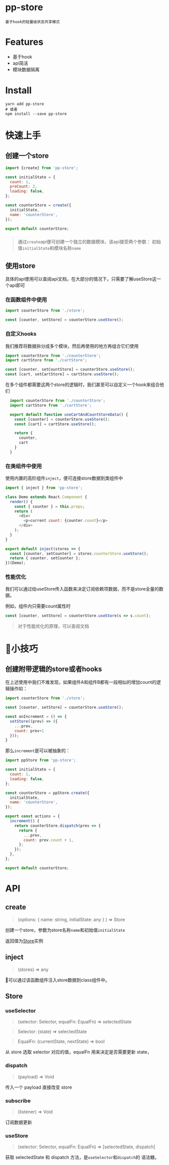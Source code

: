 # pp-store
  `基于hook的轻量级状态共享模式`

# Features
  - 基于hook
  - api简洁
  - 模块数据隔离

# Install

```
yarn add pp-store
# 或者
npm install --save pp-store
```

# 快速上手

## 创建一个store

```js
import {create} from 'pp-store';

const initialState = {
  count: 1,
  preCount: 2,
  loading: false,
};

const counterStore = create({
  initialState,
  name: 'counterStore',
});

export default counterStore;
```

### 

> 通过`create`api便可创建一个独立的数据模块，该api接受两个参数： 初始值`initialState`和模块名称`name`
## 使用store

具体的api使用可以查阅api文档，在大部分的情况下，只需要了解useStore这一个api即可

### 在函数组件中使用
```js
import counterStore from './store';

const [counter, setStore] = counterStore.useStore();
```

### 自定义hooks
我们推荐将数据拆分成多个模块，然后再使用的地方再组合它们使用
```js
import counterStore from './counterStore';
import cartStore from './cartStore';

const [counter, setCountStore] = counterStore.useStore();
const [cart, setCartStore] = cartStore.useStore();
```
在多个组件都需要这两个store的逻辑时，我们甚至可以自定义一个hook来组合他们

```js
  import counterStore from './counterStore';
  import cartStore from './cartStore';

  export default function useCartAndCountStoreData() {
    const [counter] = counterStore.useStore();
    const [cart] = cartStore.useStore();

    return {
      counter,
      cart
    }
  }
```


### 在类组件中使用
使用内置的高阶组件`inject`，便可连接store数据到类组件中
```js
import { inject } from 'pp-store';

class Demo extends React.Component {
  render() {
    const { counter } = this.props;
    return (
      <div>
        <p>current count: {counter.count}</p>
      </div>
    );
  }
}

export default inject(stores => {
  const [counter, setCounter] = stores.counterStore.useStore();
  return { counter, setCounter };
})(Demo);
```
### 性能优化
我们可以通过给useStore传入函数来决定订阅依赖项数据，而不是store全量的数据。

例如，组件内只需要count属性时
```js
const [counter, setStore] = counterStore.useStore(s => s.count);
```
> 对于性能优化的原理，可以查阅文档

# 小技巧
## 创建附带逻辑的store或者hooks
在上述使用中我们不难发现，如果组件A和组件B都有一段相似的增加count的逻辑操作如：
```js
import counterStore from './store';

const [counter, setStore] = counterStore.useStore();

const onIncrement = () => {
  setStore((prev) => ({
    ...prev,
    count: prev+1
  }));
}
```
那么`increment`是可以被抽象的：
``` js
import ppStore from 'pp-store';

const initialState = {
  count: 1,
  loading: false,
};

const counterStore = ppStore.create({
  initialState,
  name: 'counterStore',
});

export const actions = {
  increment() {
    return counterStore.dispatch(prev => {
      return {
        ...prev,
        count: prev.count + 1,
      };
    });
  },
};

export default counterStore;
```

# API
  ## create 
  > (options: { name: string, initialState: any }
  ) => Store

  创建一个store，参数为store名称`name`和初始值`initialState`

  返回值为[Store]()实例

  ## inject
  > (stores) => any
  
  可以通过该函数组件注入store数据到class组件中。

  ## Store

  ### useSelector
  > (selector: Selector, equalFn: EqualFn) => selectedState

  > Selector: (state) => selectedState	

  > EqualFn: (currentState, nextState) => bool	

  从 store 选取 selector 对应的值，equalFn 用来决定是否需要更新 state，

  ### dispatch
  > (payload) => Void	

  传入一个 payload 直接改变 store

  ### subscribe
  > (listener) => Void	

  订阅数据更新

  ### useStore
  > (selector: Selector, equalFn: EqualFn) => [selectedState, dispatch]

  获取 selectedState 和 dispatch 方法，是`useSelector`和`dispatch`的
  语法糖。







    
    
  
